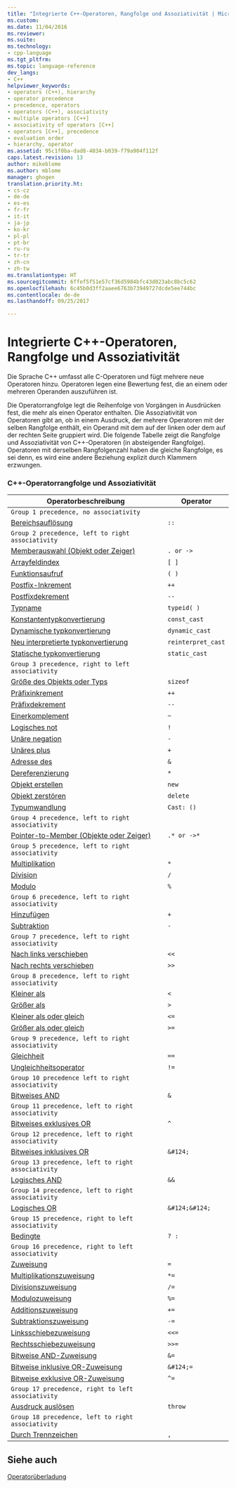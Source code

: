 ```yaml
---
title: "Integrierte C++-Operatoren, Rangfolge und Assoziativität | Microsoft Docs"
ms.custom: 
ms.date: 11/04/2016
ms.reviewer: 
ms.suite: 
ms.technology:
- cpp-language
ms.tgt_pltfrm: 
ms.topic: language-reference
dev_langs:
- C++
helpviewer_keywords:
- operators (C++), hierarchy
- operator precedence
- precedence, operators
- operators (C++), associativity
- multiple operators [C++]
- associativity of operators [C++]
- operators [C++], precedence
- evaluation order
- hierarchy, operator
ms.assetid: 95c1f0ba-dad8-4034-b039-f79a904f112f
caps.latest.revision: 13
author: mikeblome
ms.author: mblome
manager: ghogen
translation.priority.ht:
- cs-cz
- de-de
- es-es
- fr-fr
- it-it
- ja-jp
- ko-kr
- pl-pl
- pt-br
- ru-ru
- tr-tr
- zh-cn
- zh-tw
ms.translationtype: HT
ms.sourcegitcommit: 6ffef5f51e57cf36d5984bfc43d023abc8bc5c62
ms.openlocfilehash: 6c45b0d3ff2aaee6763b73949727dcde5ee744bc
ms.contentlocale: de-de
ms.lasthandoff: 09/25/2017

---
```

# <a name="c-built-in-operators-precedence-and-associativity"></a>Integrierte C++-Operatoren, Rangfolge und Assoziativität
Die Sprache C++ umfasst alle C-Operatoren und fügt mehrere neue Operatoren hinzu. Operatoren legen eine Bewertung fest, die an einem oder mehreren Operanden auszuführen ist.  
  
 Die Operatorrangfolge legt die Reihenfolge von Vorgängen in Ausdrücken fest, die mehr als einen Operator enthalten. Die Assoziativität von Operatoren gibt an, ob in einem Ausdruck, der mehrere Operatoren mit der selben Rangfolge enthält, ein Operand mit dem auf der linken oder dem auf der rechten Seite gruppiert wird. Die folgende Tabelle zeigt die Rangfolge und Assoziativität von C++-Operatoren (in absteigender Rangfolge). Operatoren mit derselben Rangfolgenzahl haben die gleiche Rangfolge, es sei denn, es wird eine andere Beziehung explizit durch Klammern erzwungen.  
  
### <a name="c-operator-precedence-and-associativity"></a>C++-Operatorrangfolge und Assoziativität  
  
|Operatorbeschreibung|Operator|  
|--------------------------|--------------|  
|`Group 1 precedence, no associativity`|  
|[Bereichsauflösung](../cpp/scope-resolution-operator.md)|`::`|  
|`Group 2 precedence, left to right associativity`|  
|[Memberauswahl (Objekt oder Zeiger)](../cpp/member-access-operators-dot-and.md)|`. or ->`|  
|[Arrayfeldindex](../cpp/subscript-operator.md)|`[ ]`|  
|[Funktionsaufruf](../cpp/function-call-operator-parens.md)|`( )`|  
|[Postfix-Inkrement](../cpp/postfix-increment-and-decrement-operators-increment-and-decrement.md)|`++`|  
|[Postfixdekrement](../cpp/postfix-increment-and-decrement-operators-increment-and-decrement.md)|`--`|  
|[Typname](../cpp/typeid-operator.md)|`typeid( )`|  
|[Konstantentypkonvertierung](../cpp/const-cast-operator.md)|`const_cast`|  
|[Dynamische typkonvertierung](../cpp/dynamic-cast-operator.md)|`dynamic_cast`|  
|[Neu interpretierte typkonvertierung](../cpp/reinterpret-cast-operator.md)|`reinterpret_cast`|  
|[Statische typkonvertierung](../cpp/static-cast-operator.md)|`static_cast`|  
|`Group 3 precedence, right to left associativity`|  
|[Größe des Objekts oder Typs](../cpp/sizeof-operator.md)|`sizeof`|  
|[Präfixinkrement](../cpp/prefix-increment-and-decrement-operators-increment-and-decrement.md)|`++`|  
|[Präfixdekrement](../cpp/prefix-increment-and-decrement-operators-increment-and-decrement.md)|`--`|  
|[Einerkomplement](../cpp/one-s-complement-operator-tilde.md)|`~`|  
|[Logisches not](../cpp/logical-negation-operator-exclpt.md)|`!`|  
|[Unäre negation](../cpp/unary-plus-and-negation-operators-plus-and.md)|`-`|  
|[Unäres plus](../cpp/unary-plus-and-negation-operators-plus-and.md)|`+`|  
|[Adresse des](../cpp/lvalue-reference-declarator-amp.md)|`&`|  
|[Dereferenzierung](../cpp/indirection-operator-star.md)|`*`|  
|[Objekt erstellen](../cpp/new-operator-cpp.md)|`new`|  
|[Objekt zerstören](../cpp/delete-operator-cpp.md)|`delete`|  
|[Typumwandlung](../cpp/cast-operator-parens.md)|`Cast: ()`|  
|`Group 4 precedence, left to right associativity`|  
|[Pointer-to-Member (Objekte oder Zeiger)](../cpp/pointer-to-member-operators-dot-star-and-star.md)|`.* or ->*`|  
|`Group 5 precedence, left to right associativity`|  
|[Multiplikation](../cpp/multiplicative-operators-and-the-modulus-operator.md)|`*`|  
|[Division](../cpp/multiplicative-operators-and-the-modulus-operator.md)|`/`|  
|[Modulo](../cpp/multiplicative-operators-and-the-modulus-operator.md)|`%`|  
|`Group 6 precedence, left to right associativity`|  
|[Hinzufügen](../cpp/additive-operators-plus-and.md)|`+`|  
|[Subtraktion](../cpp/additive-operators-plus-and.md)|`-`|  
|`Group 7 precedence, left to right associativity`|  
|[Nach links verschieben](../cpp/left-shift-and-right-shift-operators-input-and-output.md)|`<<`|  
|[Nach rechts verschieben](../cpp/left-shift-and-right-shift-operators-input-and-output.md)|`>>`|  
|`Group 8 precedence, left to right associativity`|  
|[Kleiner als](../cpp/relational-operators-equal-and-equal.md)|`<`|  
|[Größer als](../cpp/relational-operators-equal-and-equal.md)|`>`|  
|[Kleiner als oder gleich](../cpp/relational-operators-equal-and-equal.md)|`<=`|  
|[Größer als oder gleich](../cpp/relational-operators-equal-and-equal.md)|`>=`|  
|`Group 9 precedence, left to right associativity`|  
|[Gleichheit](../cpp/equality-operators-equal-equal-and-exclpt-equal.md)|`==`|  
|[Ungleichheitsoperator](../cpp/equality-operators-equal-equal-and-exclpt-equal.md)|`!=`|  
|`Group 10 precedence left to right associativity`|  
|[Bitweises AND](../cpp/bitwise-and-operator-amp.md)|`&`|  
|`Group 11 precedence, left to right associativity`|  
|[Bitweises exklusives OR](../cpp/bitwise-exclusive-or-operator-hat.md)|`^`|  
|`Group 12 precedence, left to right associativity`|  
|[Bitweises inklusives OR](../cpp/bitwise-inclusive-or-operator-pipe.md)|`&#124;`|  
|`Group 13 precedence, left to right associativity`|  
|[Logisches AND](../cpp/logical-and-operator-amp-amp.md)|`&&`|  
|`Group 14 precedence, left to right associativity`|  
|[Logisches OR](../cpp/logical-or-operator-pipe-pipe.md)|`&#124;&#124;`|  
|`Group 15 precedence, right to left associativity`|  
|[Bedingte](../cpp/conditional-operator-q.md)|`? :`|  
|`Group 16 precedence, right to left associativity`|  
|[Zuweisung](../cpp/assignment-operators.md)|`=`|  
|[Multiplikationszuweisung](../cpp/assignment-operators.md)|`*=`|  
|[Divisionszuweisung](../cpp/assignment-operators.md)|`/=`|  
|[Modulozuweisung](../cpp/assignment-operators.md)|`%=`|  
|[Additionszuweisung](../cpp/assignment-operators.md)|`+=`|  
|[Subtraktionszuweisung](../cpp/assignment-operators.md)|`-=`|  
|[Linksschiebezuweisung](../cpp/assignment-operators.md)|`<<=`|  
|[Rechtsschiebezuweisung](../cpp/assignment-operators.md)|`>>=`|  
|[Bitweise AND-Zuweisung](../cpp/assignment-operators.md)|`&=`|  
|[Bitweise inklusive OR-Zuweisung](../cpp/assignment-operators.md)|`&#124;=`|  
|[Bitweise exklusive OR-Zuweisung](../cpp/assignment-operators.md)|`^=`|  
|`Group 17 precedence, right to left associativity`|  
|[Ausdruck auslösen](../cpp/try-throw-and-catch-statements-cpp.md)|`throw`|  
|`Group 18 precedence, left to right associativity`|  
|[Durch Trennzeichen](../cpp/comma-operator.md)|`,`|  
  
## <a name="see-also"></a>Siehe auch  
[Operatorüberladung](operator-overloading.md)



